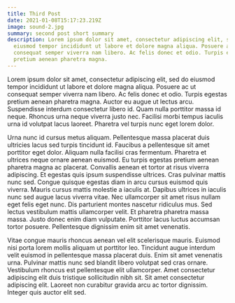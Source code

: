 ```yaml
---
title: Third Post
date: 2021-01-08T15:17:23.219Z
image: sound-2.jpg
summary: second post short summary
description: Lorem ipsum dolor sit amet, consectetur adipiscing elit, sed do
  eiusmod tempor incididunt ut labore et dolore magna aliqua. Posuere ac ut
  consequat semper viverra nam libero. Ac felis donec et odio. Turpis egestas
  pretium aenean pharetra magna.
---
```


<!--StartFragment-->

Lorem ipsum dolor sit amet, consectetur adipiscing elit, sed do eiusmod tempor incididunt ut labore et dolore magna aliqua. Posuere ac ut consequat semper viverra nam libero. Ac felis donec et odio. Turpis egestas pretium aenean pharetra magna. Auctor eu augue ut lectus arcu. Suspendisse interdum consectetur libero id. Quam nulla porttitor massa id neque. Rhoncus urna neque viverra justo nec. Facilisi morbi tempus iaculis urna id volutpat lacus laoreet. Pharetra vel turpis nunc eget lorem dolor.

Urna nunc id cursus metus aliquam. Pellentesque massa placerat duis ultricies lacus sed turpis tincidunt id. Faucibus a pellentesque sit amet porttitor eget dolor. Aliquam nulla facilisi cras fermentum. Pharetra et ultrices neque ornare aenean euismod. Eu turpis egestas pretium aenean pharetra magna ac placerat. Convallis aenean et tortor at risus viverra adipiscing. Et egestas quis ipsum suspendisse ultrices. Cras pulvinar mattis nunc sed. Congue quisque egestas diam in arcu cursus euismod quis viverra. Mauris cursus mattis molestie a iaculis at. Dapibus ultrices in iaculis nunc sed augue lacus viverra vitae. Nec ullamcorper sit amet risus nullam eget felis eget nunc. Dis parturient montes nascetur ridiculus mus. Sed lectus vestibulum mattis ullamcorper velit. Et pharetra pharetra massa massa. Justo donec enim diam vulputate. Porttitor lacus luctus accumsan tortor posuere. Pellentesque dignissim enim sit amet venenatis.

Vitae congue mauris rhoncus aenean vel elit scelerisque mauris. Euismod nisi porta lorem mollis aliquam ut porttitor leo. Tincidunt augue interdum velit euismod in pellentesque massa placerat duis. Enim sit amet venenatis urna. Pulvinar mattis nunc sed blandit libero volutpat sed cras ornare. Vestibulum rhoncus est pellentesque elit ullamcorper. Amet consectetur adipiscing elit duis tristique sollicitudin nibh sit. Sit amet consectetur adipiscing elit. Laoreet non curabitur gravida arcu ac tortor dignissim. Integer quis auctor elit sed.

<!--EndFragment-->

